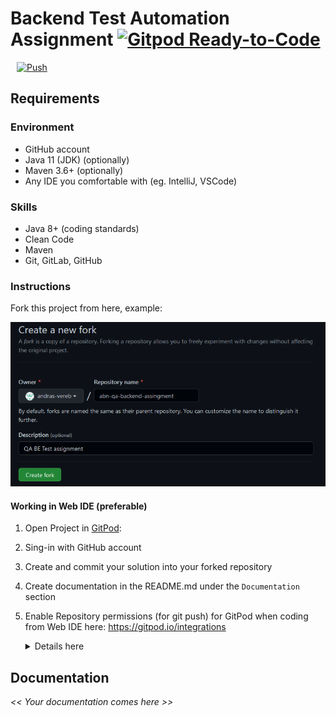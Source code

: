# Backend Test Automation Assignment [![Gitpod Ready-to-Code](https://img.shields.io/badge/Gitpod-ready--to--code-blue?logo=gitpod)](https://gitpod.io/from-referrer/)

<a href="https://gitpod.io/from-referrer/" style="padding: 10px;">
    <img src="https://gitpod.io/button/open-in-gitpod.svg" width="150" alt="Push">
</a>

## Requirements
### Environment
* GitHub account
* Java 11 (JDK) (optionally)
* Maven 3.6+ (optionally)
* Any IDE you comfortable with (eg. IntelliJ, VSCode)

### Skills
* Java 8+ (coding standards)
* Clean Code
* Maven
* Git, GitLab, GitHub

### Instructions
Fork this project from here, example: 

![img.png](01_fork_project.png)

#### Working in Web IDE (preferable)

1. Open Project in [GitPod](https://gitpod.io/from-referrer/):
2. Sing-in with GitHub account
3. Create and commit your solution into your forked repository
4. Create documentation in the README.md under the `Documentation` section
5. Enable Repository permissions (for git push) for GitPod when coding from Web IDE here: https://gitpod.io/integrations
   <details>
   <summary>Details here</summary>

   Edit permission for GitHub:

   ![img.png](doc/img/02_integration_providers.png)

   ![img.png](doc/img/02_enable_repo_permissions.png)
   </details>

## Documentation
_<< Your documentation comes here >>_